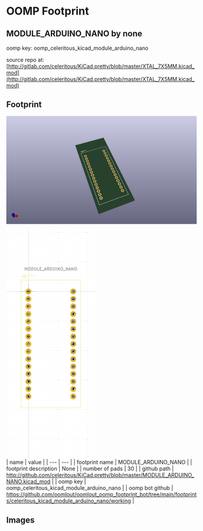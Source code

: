 # OOMP Footprint  
## MODULE_ARDUINO_NANO  by none  
  
oomp key: oomp_celeritous_kicad_module_arduino_nano  
  
source repo at: [http://gitlab.com/celeritous/KiCad.pretty/blob/master/XTAL_7X5MM.kicad_mod](http://gitlab.com/celeritous/KiCad.pretty/blob/master/XTAL_7X5MM.kicad_mod)  
## Footprint  
  
[![working_kicad_pcb_3d.png](working_kicad_pcb_3d_600.png)](working_kicad_pcb_3d.png)  
  
[![working.png](working_600.png)](working.png)  
| name | value | 
| --- | --- | 
| footprint name | MODULE_ARDUINO_NANO | 
| footprint description | None | 
| number of pads | 30 | 
| github path | http://github.com/celeritous/KiCad.pretty/blob/master/MODULE_ARDUINO_NANO.kicad_mod | 
| oomp key | oomp_celeritous_kicad_module_arduino_nano | 
| oomp bot github | https://github.com/oomlout/oomlout_oomp_footprint_bot/tree/main/footprints/celeritous_kicad_module_arduino_nano/working | 
## Images  
